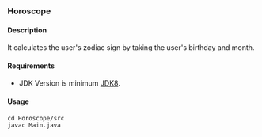 ### Horoscope
#### Description
It calculates the user's zodiac sign by taking the user's birthday and month.
#### Requirements
- JDK Version is minimum [JDK8](https://www.oracle.com/tr/java/technologies/downloads/).

#### Usage
```
cd Horoscope/src
javac Main.java
```